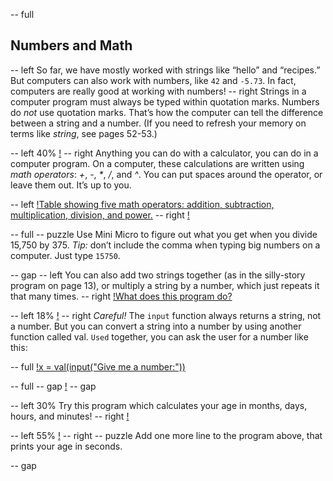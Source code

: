 -- full
## Numbers and Math

-- left
So far, we have mostly worked with strings like “hello” and “recipes.”  But computers can also work with numbers, like `42` and `-5.73`.  In fact, computers are really good at working with numbers!
-- right
Strings in a computer program must always be typed within quotation marks.  Numbers do _not_ use quotation marks.  That’s how the computer can tell the difference between a string and a number.
(If you need to refresh your memory on terms like *string*, see pages 52-53.)

-- left 40%
[!](p14-mathScreen.png)
-- right
Anything you can do with a calculator, you can do in a computer program.  On a computer, these calculations are written using *math operators*: *+*, *-*, *\**, */*, and *^*.
You can put spaces around the operator, or leave them out.  It’s up to you.

-- left
[!Table showing five math operators: addition, subtraction, multiplication, division, and power.](p14-opTable.png)
-- right
[!](p14-calculator.png)

-- full
-- puzzle
Use Mini Micro to figure out what you get when you divide 15,750 by 375.  *Tip:* don’t include the comma when typing big numbers on a computer.  Just type `15750`.

-- gap
-- left
You can also add two strings together (as in the silly-story program on page 13), or multiply a string by a number, which just repeats it that many times.
-- right
[!What does this program do?](p14-listing1.png)

-- left 18%
[!](p14-cautionIcon.png)
-- right
*Careful!*  The `input` function always returns a string, not a number.  But you can convert a string into a number by using another function called val.  `Used` together, you can ask the user for a number like this:

-- full
[!x = val(input("Give me a number:"))](p14-valInput.png)

-- full
-- gap
[!](p14-pacman.png)
-- gap

-- left 30%
Try this program which calculates your age in months, days, hours, and minutes!
-- right
[!](p14-listing2.png)

-- left 55%
[!](p14-bdayParty.png)
-- right
-- puzzle
Add one more line to the program above, that prints your age in seconds.

-- gap
